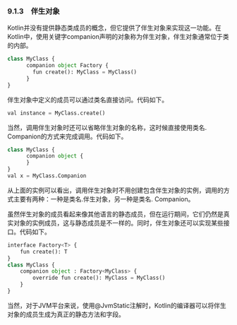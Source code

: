 ### 9.1.3　伴生对象

Kotlin并没有提供静态类成员的概念，但它提供了伴生对象来实现这一功能。在Kotlin中，使用关键字companion声明的对象称为伴生对象，伴生对象通常位于类的内部。

```python
class MyClass {
      companion object Factory {
        fun create(): MyClass = MyClass()
      }
}
```

伴生对象中定义的成员可以通过类名直接访问。代码如下。

```python
val instance = MyClass.create()
```

当然，调用伴生对象时还可以省略伴生对象的名称，这时候直接使用类名. Companion的方式来完成调用。代码如下。

```python
class MyClass {
      companion object {
      }
}
val x = MyClass.Companion
```

从上面的实例可以看出，调用伴生对象时不用创建包含伴生对象的实例，调用的方式主要有两种：一种是类名.伴生对象，另一种是类名. Companion。

虽然伴生对象的成员看起来像其他语言的静态成员，但在运行期间，它们仍然是真实对象的实例成员，这与静态成员是不一样的。同时，伴生对象还可以实现某些接口。代码如下。

```python
interface Factory<T> {
    fun create(): T
}
class MyClass {
    companion object : Factory<MyClass> {
        override fun create(): MyClass = MyClass()
    }
}
```

当然，对于JVM平台来说，使用@JvmStatic注解时，Kotlin的编译器可以将伴生对象的成员生成为真正的静态方法和字段。

